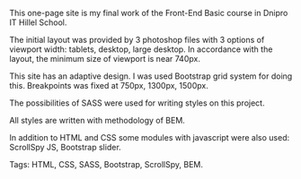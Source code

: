 This one-page site is my final work of the Front-End Basic course in Dnipro IT Hillel School.

The initial layout was provided by 3 photoshop files with 3 options of viewport width: tablets, desktop, large desktop.
In accordance with the layout, the minimum size of viewport is near 740px.

This site has an adaptive design. I was used Bootstrap grid system for doing this.
Breakpoints was fixed at 750px, 1300px, 1500px.

The possibilities of SASS were used for writing styles on this project.

All styles are written with methodology of BEM.

In addition to HTML and CSS some modules with javascript were also used: ScrollSpy JS, Bootstrap slider.


Tags: HTML, CSS, SASS, Bootstrap, ScrollSpy, BEM.